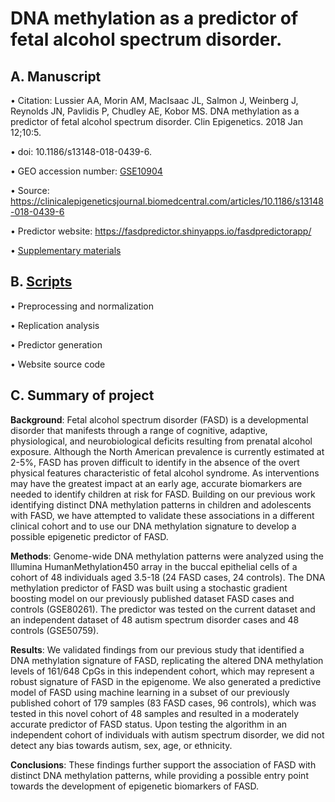 # DNA methylation as a predictor of fetal alcohol spectrum disorder.

## A. Manuscript
  • Citation: Lussier AA, Morin AM, MacIsaac JL, Salmon J, Weinberg J, Reynolds JN, Pavlidis P, Chudley AE, Kobor MS. DNA methylation as a predictor of fetal alcohol spectrum disorder. Clin Epigenetics. 2018 Jan 12;10:5. 
  
  • doi: 10.1186/s13148-018-0439-6.
  
  • GEO accession number: [GSE10904](https://www.ncbi.nlm.nih.gov/geo/query/acc.cgi?acc=GSE109042)
  
  • Source: https://clinicalepigeneticsjournal.biomedcentral.com/articles/10.1186/s13148-018-0439-6
  
  • Predictor website: https://fasdpredictor.shinyapps.io/fasdpredictorapp/
  
  • [Supplementary materials](/DNAm_predictor_FASD/Supplementary_materials)

## B. [Scripts](/DNAm_predictor_FASD/Scripts)
   • Preprocessing and normalization
   
   • Replication analysis
   
   • Predictor generation
   
   • Website source code

## C. Summary of project
**Background**: Fetal alcohol spectrum disorder (FASD) is a developmental disorder that manifests through a range of cognitive, adaptive, physiological, and neurobiological deficits resulting from prenatal alcohol exposure. Although the North American prevalence is currently estimated at 2-5%, FASD has proven difficult to identify in the absence of the overt physical features characteristic of fetal alcohol syndrome. As interventions may have the greatest impact at an early age, accurate biomarkers are needed to identify children at risk for FASD. Building on our previous work identifying distinct DNA methylation patterns in children and adolescents with FASD, we have attempted to validate these associations in a different clinical cohort and to use our DNA methylation signature to develop a possible epigenetic predictor of FASD.

**Methods**: Genome-wide DNA methylation patterns were analyzed using the Illumina HumanMethylation450 array in the buccal epithelial cells of a cohort of 48 individuals aged 3.5-18 (24 FASD cases, 24 controls). The DNA methylation predictor of FASD was built using a stochastic gradient boosting model on our previously published dataset FASD cases and controls (GSE80261). The predictor was tested on the current dataset and an independent dataset of 48 autism spectrum disorder cases and 48 controls (GSE50759).

**Results**: We validated findings from our previous study that identified a DNA methylation signature of FASD, replicating the altered DNA methylation levels of 161/648 CpGs in this independent cohort, which may represent a robust signature of FASD in the epigenome. We also generated a predictive model of FASD using machine learning in a subset of our previously published cohort of 179 samples (83 FASD cases, 96 controls), which was tested in this novel cohort of 48 samples and resulted in a moderately accurate predictor of FASD status. Upon testing the algorithm in an independent cohort of individuals with autism spectrum disorder, we did not detect any bias towards autism, sex, age, or ethnicity.

**Conclusions**: These findings further support the association of FASD with distinct DNA methylation patterns, while providing a possible entry point towards the development of epigenetic biomarkers of FASD.
